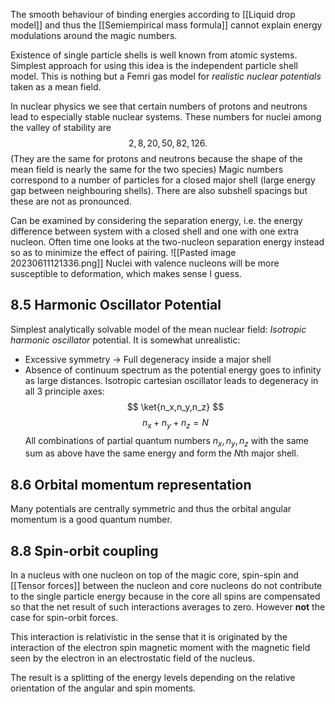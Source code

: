 The smooth behaviour of binding energies according to [[Liquid drop model]] and thus the [[Semiempirical mass formula]] cannot explain energy modulations around the magic numbers.

Existence of single particle shells is well known from atomic systems. Simplest approach for using this idea is the independent particle shell model. This is nothing but a Femri gas model for *realistic nuclear potentials* taken as a mean field.

In nuclear physics we see that certain numbers of protons and neutrons lead to especially stable nuclear systems. These numbers for nuclei among the valley of stability are
$$
2, 8, 20, 50, 82, 126.
$$
(They are the same for protons and neutrons because the shape of the mean field is nearly the same for the two species)
Magic numbers correspond to a number of particles for a closed major shell (large energy gap between neighbouring shells). There are also subshell spacings but these are not as pronounced.

Can be examined by considering the separation energy, i.e. the energy difference between system with a closed shell and one with one extra nucleon. Often time one looks at the two-nucleon separation energy instead so as to minimize the effect of pairing.
![[Pasted image 20230611121336.png]]
Nuclei with valence nucleons will be more susceptible to deformation, which makes sense I guess.

## 8.5 Harmonic Oscillator Potential
Simplest analytically solvable model of the mean nuclear field: *Isotropic harmonic oscillator* potential. It is somewhat unrealistic:
- Excessive symmetry $\rightarrow$ Full degeneracy inside a major shell
- Absence of continuum spectrum as the potential energy goes to infinity as large distances.
Isotropic cartesian oscillator leads to degeneracy in all 3 principle axes:
$$
\ket{n_x,n_y,n_z}
$$
$$
n_x + n_y + n_z = N
$$
All combinations of partial quantum numbers $n_x, n_y, n_z$ with the same sum as above have the same energy and form the $N$th major shell.

## 8.6 Orbital momentum representation
Many potentials are centrally symmetric and thus the orbital angular momentum is a good quantum number. 

## 8.8 Spin-orbit coupling
In a nucleus with one nucleon on top of the magic core, spin-spin and [[Tensor forces]] between the nucleon and core nucleons do not contribute to the single particle energy because in the core all spins are compensated so that the net result of such interactions averages to zero. However **not** the case for spin-orbit forces.

This interaction is relativistic in the sense that it is originated by the interaction of the electron spin magnetic moment with the magnetic field seen by the electron in an electrostatic field of the nucleus.

The result is a splitting of the energy levels depending on the relative orientation of the angular and spin moments.